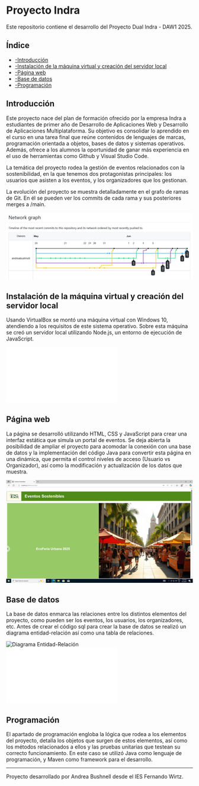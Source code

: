 # Proyecto Indra

Este repositorio contiene el desarrollo del Proyecto Dual Indra - DAW1 2025.  

## Índice
 * [-Introducción](#introducci-n)
 * [-Instalación de la máquina virtual y creación del servidor local](#instalaci-n-de-la-m-quina-virtual-y-creaci-n-del-servidor-local)
 * [-Página web](#p-gina-web)
 * [-Base de datos](#base-de-datos)
 * [-Programación](#programaci-n) 

## Introducción

Este proyecto nace del plan de formación ofrecido por la empresa Indra a estudiantes de primer año de Desarrollo de Aplicaciones Web y Desarrollo de Aplicaciones Multiplataforma. Su objetivo es consolidar lo aprendido en el curso en una tarea final que reúne contenidos de lenguajes de marcas, programación orientada a objetos, bases de datos y sistemas operativos. Además, ofrece a los alumnos la oportunidad de ganar más experiencia en el uso de herramientas como Github y Visual Studio Code.

La temática del proyecto rodea la gestión de eventos relacionados con la sostenibilidad, en la que tenemos dos protagonistas principales: los usuarios que asisten a los eventos, y los organizadores que los gestionan.

La evolución del proyecto se muestra detalladamente en el grafo de ramas de Git. En él se pueden ver los commits de cada rama y sus posteriores merges a /main.

![Captura del grafo de ramas](doc/grafo_ramas_git.PNG)  

## Instalación de la máquina virtual y creación del servidor local

Usando VirtualBox se montó una máquina virtual con Windows 10, atendiendo a los requisitos de este sistema operativo. Sobre esta máquina se creó un servidor local utilizando Node.js, un entorno de ejecución de JavaScript.

![Documentación de la instalación de la máquina virtual](doc/instalacion_vm_win10.odt)  

## Página web

La página se desarrolló utilizando HTML, CSS y JavaScript para crear una interfaz estática que simula un portal de eventos. Se deja abierta la posibilidad de ampliar el proyecto para acomodar la conexión con una base de datos y la implementación del código Java para convertir esta página en una dinámica, que permita el control niveles de acceso (Usuario vs Organizador), así como la modificación y actualización de los datos que muestra.

![Captura de la página web](doc/portal_eventos_sostenibles.png)  

## Base de datos

La base de datos enmarca las relaciones entre los distintos elementos del proyecto, como pueden ser los eventos, los usuarios, los organizadores, etc. Antes de crear el código sql para crear la base de datos se realizó un diagrama entidad-relación así como una tabla de relaciones.

![Diagrama Entidad-Relación](sql/docs_diseño/diagrama_er.dia)  
![Tabla de relaciones](sql/docs_diseño/tabla_relaciones.odt)  

## Programación

El apartado de programación engloba la lógica que rodea a los elementos del proyecto, detalla los objetos que surgen de estos elementos, así como los métodos relacionados a ellos y las pruebas unitarias que testean su correcto funcionamiento. En este caso se utilizó Java como lenguaje de programación, y Maven como framework para el desarrollo.  

    
---
Proyecto desarrollado por Andrea Bushnell desde el IES Fernando Wirtz.  
